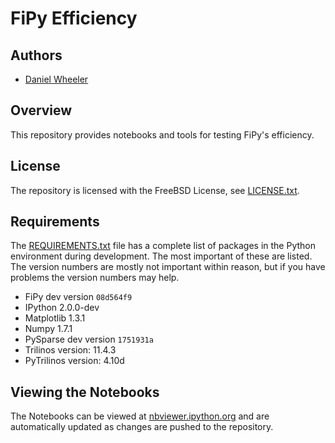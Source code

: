 # FiPy Efficiency

## Authors

 * [Daniel Wheeler](http://wd15.github.io/about.html)

## Overview

This repository provides notebooks and tools for testing FiPy's
efficiency.

## License

The repository is licensed with the FreeBSD License, see
[LICENSE.txt](LICENSE.txt).

## Requirements

The [REQUIREMENTS.txt](REQUIREMENTS.txt) file has a complete list of
packages in the Python environment during development. The most
important of these are listed. The version numbers are mostly not
important within reason, but if you have problems the version numbers
may help.

 * FiPy dev version `08d564f9`
 * IPython 2.0.0-dev
 * Matplotlib 1.3.1
 * Numpy 1.7.1
 * PySparse dev version `1751931a`
 * Trilinos version: 11.4.3
 * PyTrilinos version: 4.10d

## Viewing the Notebooks

The Notebooks can be viewed at
[nbviewer.ipython.org](http://nbviewer.ipython.org/github/wd15/fipy-efficiency/tree/master/notebooks/)
and are automatically updated as changes are pushed to the repository.

